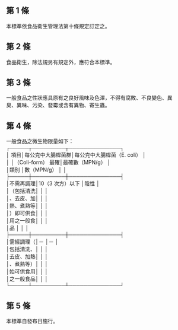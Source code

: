 第 1 條
-------
本標準依食品衛生管理法第十條規定訂定之。

第 2 條
-------
食品衛生，除法規另有規定外，應符合本標準。

第 3 條
-------
一般食品之性狀應具原有之良好風味及色澤，不得有腐敗、不良變色、異  
臭、異味、污染、發霉或含有異物、寄生蟲。

第 4 條
-------
一般食品之微生物限量如下：  
┌─────┬─────────┬──────────────┐  
│      項目│每公克中大腸桿菌群│每公克中大腸桿菌（E. coli） │  
│          │（Coli-form） 最確│最確數（MPN/g）             │  
│類別      │數（MPN/g）       │                            │  
├─────┼─────────┼──────────────┤  
│不需再調理│10（3 次方）以下  │陰性                        │  
│（包括清洗│                  │                            │  
│、去皮、加│                  │                            │  
│熱、煮熟等│                  │                            │  
│）即可供食│                  │                            │  
│用之一般食│                  │                            │  
│品        │                  │                            │  
├─────┼─────────┼──────────────┤  
│需經調理（│－                │－                          │  
│包括清洗、│                  │                            │  
│去皮、加熱│                  │                            │  
│、煮熟等）│                  │                            │  
│始可供食用│                  │                            │  
│之一般食品│                  │                            │  
└─────┴─────────┴──────────────┘

第 5 條
-------
本標準自發布日施行。

